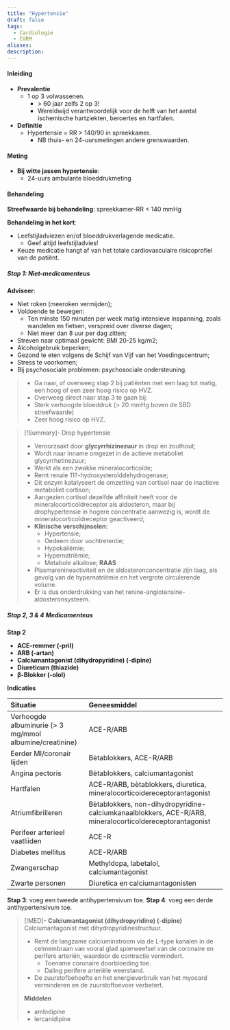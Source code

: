 ```yaml
---
title: "Hypertensie"
draft: false
tags: 
  - Cardiologie
  - CVRM
aliases: 
description:
---
```


#### Inleiding
- **Prevalentie**
	-  1 op 3 volwassenen.
	    - \> 60 jaar zelfs 2 op 3!
	    - Wereldwijd verantwoordelijk voor de helft van het aantal ischemische hartziekten, beroertes en hartfalen.
- **Definitie**
	-   Hypertensie = RR > 140/90 in spreekkamer.
	    -   NB thuis- en 24-uursmetingen andere grenswaarden.

#### Meting
- **Bij witte jassen hypertensie**:
	- 24-uurs ambulante bloeddrukmeting


#### Behandeling
**Streefwaarde bij behandeling**: spreekkamer-RR < 140 mmHg

**Behandeling in het kort**:
-   Leefstijladviezen en/of bloeddrukverlagende medicatie.
    -   Geef altijd leefstijladvies!
- Keuze medicatie hangt af van het totale cardiovasculaire risicoprofiel van de patiënt.

##### Stap 1: Niet-medicamenteus
**Adviseer**:
- Niet roken (meeroken vermijden);
- Voldoende te bewegen: 
	- Ten minste 150 minuten per week matig intensieve inspanning, zoals wandelen en fietsen, verspreid over diverse dagen; 
	- Niet meer dan 8 uur per dag zitten;
- Streven naar optimaal gewicht: BMI 20-25 kg/m2;
- Alcoholgebruik beperken;
- Gezond te eten volgens de Schijf van Vijf van het Voedingscentrum;
- Stress te voorkomen;
 - Bij psychosociale problemen: psychosociale ondersteuning.

> - Ga naar, of overweeg stap 2 bij patiënten met een laag tot matig, een hoog of een zeer hoog risico op HVZ.
 > - Overweeg direct naar stap 3 te gaan bij:
 > 	- Sterk verhoogde bloeddruk (> 20 mmHg boven de SBD streefwaarde)
 > 	- Zeer hoog risico op HVZ.


> [!Summary]- Drop hypertensie
> - Veroorzaakt door **glycyrrhizinezuur** in drop en zouthout;
> - Wordt naar inname omgezet in de actieve metaboliet glycyrrhetinezuur;
> - Werkt als een zwakke mineralocorticoïde;
> - Remt renale 11?-hydroxysteroïddehydrogenase;
> - Dit enzym katalyseert de omzetting van cortisol naar de inactieve metaboliet cortison;
> - Aangezien cortisol dezelfde affiniteit heeft voor de mineralocorticoïdreceptor als aldosteron, maar bij drophypertensie in hogere concentratie aanwezig is, wordt de mineralocorticoïdreceptor geactiveerd;
> - **Klinische verschijnselen**:
> 	- Hypertensie;
> 	- Oedeem door vochtretentie;
> 	- Hypokaliëmie;
> 	- Hypernatriëmie;
> 	- Metabole alkalose;
> **RAAS**
> - Plasmarenineactiviteit en de aldosteronconcentratie zijn laag, als gevolg van de hypernatriëmie en het vergrote circulerende volume. 
> - Er is dus onderdrukking van het renine-angiotensine-aldosteronsysteem.


##### Stap 2, 3 & 4 Medicamenteus
**Stap 2**
-   **ACE-remmer (-pril)**
-   **ARB (-artan)**
-   **Calciumantagonist (dihydropyridine) (-dipine)**
-   **Diureticum (thiazide)**
-   **β-Blokker (-olol)**

**Indicaties**

| Situatie     | Geneesmiddel     |
|:-----|:-----|
| Verhoogde albuminurie (> 3 mg/mmol albumine/creatinine)     |    ACE-R/ARB   |
| Eerder MI/coronair lijden     | Bètablokkers, ACE-R/ARB     |
| Angina pectoris     | Bètablokkers, calciumantagonist     |
| Hartfalen     | ACE-R/ARB, bètablokkers, diuretica, mineralocorticoidereceptorantagonist     |
| Atriumfibrilleren     |  Bètablokkers, non-dihydropyridine-calciumkanaalblokkers, ACE-R/ARB, mineralocorticoïdereceptorantagonist    |
| Perifeer arterieel vaatliiden      | ACE-R     |
| Diabetes mellitus     | ACE-R/ARB     |
| Zwangerschap | Methyldopa, labetalol, calciumantagonist |
|Zwarte personen| Diuretica en calciumantagonisten |


**Stap 3**: voeg een tweede antihypertensivum toe.
**Stap 4**: voeg een derde antihypertensivum toe.



> [!MED]- **Calciumantagonist (dihydropyridine) (-dipine)**
> Calciumantagonist met dihydropyridinestructuur. 
> - Remt de langzame calciuminstroom via de L-type kanalen in de celmembraan van vooral glad spierweefsel van de coronaire en perifere arteriën, waardoor de contractie vermindert. 
> 	- Toename coronaire doorbloeding toe.
> 	- Daling perifere arteriële weerstand. 
> - De zuurstofbehoefte en het energieverbruik van het myocard verminderen en de zuurstoftoevoer verbetert.
> 
> **Middelen**
> - amlodipine
> - lercanidipine
